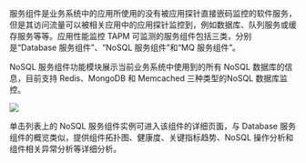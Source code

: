 服务组件是业务系统中的应用所使用的没有被应用探针直接嵌码监控的软件服务，但是其访问流量可以被相关应用中的应用探针监控到，例如数据库、队列服务或缓存服务等等。应用性能监控 TAPM 可监测的服务组件包括三类，分别是“Database 服务组件”、“NoSQL 服务组件”和“MQ 服务组件”。

NoSQL 服务组件功能模块展示当前业务系统中使用到的所有 NoSQL 数据库的信息，目前支持 Redis、MongoDB 和 Memcached 三种类型的NoSQL 数据库监控。

![](https://main.qcloudimg.com/raw/59d6b803e0e819d5b8809237c8dfe557.png)

单击列表上的 NoSQL 服务组件实例可进入该组件的详细页面，与 Database 服务组件的概览类似，提供组件拓扑图、健康度、关键指标趋势、NoSQL 操作分析和组件相关异常分析等详细分析。
